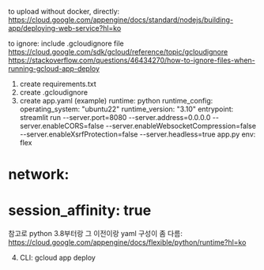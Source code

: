 to upload without docker, directly:
https://cloud.google.com/appengine/docs/standard/nodejs/building-app/deploying-web-service?hl=ko

to ignore:
include .gcloudignore file
https://cloud.google.com/sdk/gcloud/reference/topic/gcloudignore
https://stackoverflow.com/questions/46434270/how-to-ignore-files-when-running-gcloud-app-deploy


1. create requirements.txt
2. create .gcloudignore
3. create app.yaml
(example)
runtime: python
runtime_config:
  operating_system: "ubuntu22"
  runtime_version: "3.10"
entrypoint: streamlit run --server.port=8080 --server.address=0.0.0.0 --server.enableCORS=false --server.enableWebsocketCompression=false --server.enableXsrfProtection=false --server.headless=true app.py
env: flex
# network:
#  session_affinity: true

참고로
python 3.8부터랑 그 이전이랑 yaml 구성이 좀 다름:
https://cloud.google.com/appengine/docs/flexible/python/runtime?hl=ko

4. CLI: gcloud app deploy